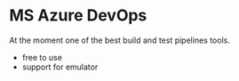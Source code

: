 # MS Azure DevOps

At the moment one of the best build and test pipelines tools.
* free to use
* support for emulator
 